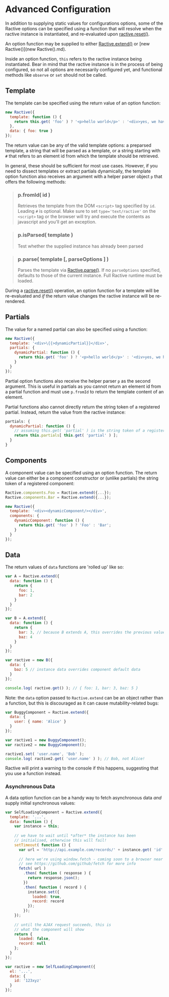 # Advanced Configuration

In addition to supplying static values for configurations options, some of the Ractive options
can be specified using a function that will resolve when the ractive instance is instantiated,
and re-evaluated upon [ractive.reset()](ractive.reset().md).

An option function may be supplied to either [Ractive.extend()](Ractive.extend().md) or [new Ractive()](new Ractive().md).

Inside an option function, `this` refers to the ractive instance being instantiated.
Bear in mind that the ractive instance is in the process of being configured, so not all options
are necessarily configured yet, and functional methods like `observe` or `set` should not be called.

## Template

The template can be specified using the return value of an option function:

```js
new Ractive({
  template: function () {
    return this.get( 'foo' ) ? '<p>hello world</p>' : '<div>yes, we have no foo</div>';
  },
  data: { foo: true }
});
```
The return value can be any of the valid template options: a preparsed template,
a string that will be parsed as a template, or a string starting with `#` that refers to an element id from which
the template should be retrieved.

In general, these should be sufficient for most use cases. However, if you need to dissect templates or extract
partials dynamically, the template option function also receives an argument
with a helper parser object `p` that offers the following methods:

> ### p.fromId( id )
> Retrieves the template from the DOM `<script>` tag specified by `id`. Leading `#` is optional. Make sure to set `type='text/ractive'` on the `<script>` tag or the browser will try and execute the contents as javascript and you'll get an exception.

> ### p.isParsed( template )
> Test whether the supplied instance has already been parsed

> ### p.parse( template [, parseOptions ] )
> Parses the template via [Ractive.parse()](Ractive.parse().md). If no `parseOptions` specified, defaults to those
> of the current instance. Full Ractive runtime must be loaded.

During a [ractive.reset()](ractive.reset().md) operation, an option function for a template will be re-evaluated
and _if_ the return value changes the ractive instance will be re-rendered.

## Partials

The value for a named partial can also be specified using a function:

```js
new Ractive({
  template: '<div>\{{>dynamicPartial}}</div>',
  partials: {
    dynamicPartial: function () {
      return this.get( 'foo' ) ? '<p>hello world</p>' : '<div>yes, we have no foo</div>';
    }
  }
});
```

Partial option functions also receive the helper parser `p` as the second argument. This is useful in
partials as you cannot return an element id from a partial function and must use `p.fromId` to return
the template content of an element.

Partial functions also cannot directly return the string token of a registered partial. Instead,
return the value from the ractive instance:

```js
partials: {
  dynamicPartial: function () {
    // assuming this.get( 'partial' ) is the string token of a registered partial:
    return this.partials[ this.get( 'partial' ) ];
  }
}
```

## Components

A component value can be specified using an option function. The return value can either be
a component constructor or (unlike partials) the string token of a registered component:

```js
Ractive.components.Foo = Ractive.extend({...});
Ractive.components.Bar = Ractive.extend({...});

new Ractive({
  template: '<div><dynamicComponent/></div>',
  components: {
    dynamicComponent: function () {
      return this.get( 'foo' ) ? 'Foo' : 'Bar';
    }
  }
});
```

## Data

The return values of `data` functions are 'rolled up' like so:

```js
var A = Ractive.extend({
  data: function () {
    return {
      foo: 1,
      bar: 2
    }
  }
});

var B = A.extend({
  data: function () {
    return {
      bar: 3, // because B extends A, this overrides the previous value
      baz: 4
    }
  }
});

var ractive = new B({
  data: {
    baz: 5 // instance data overrides component default data
  }
});

console.log( ractive.get() ); // { foo: 1, bar: 3, baz: 5 }
```

Note: the `data` option passed to `Ractive.extend` can be an object rather than a function, but this
is discouraged as it can cause mutability-related bugs:

```js
var BuggyComponent = Ractive.extend({
  data: {
    user: { name: 'Alice' }
  }
});

var ractive1 = new BuggyComponent();
var ractive2 = new BuggyComponent();

ractive1.set( 'user.name', 'Bob' );
console.log( ractive2.get( 'user.name' ) ); // Bob, not Alice!
```

Ractive will print a warning to the console if this happens, suggesting that you use a function instead.


### Asynchronous Data

A data option function can be a handy way to fetch asynchronous data _and_ supply initial synchronous values:

```js
var SelfLoadingComponent = Ractive.extend({
  template: '...',
  data: function () {
    var instance = this;
    
    // we have to wait until *after* the instance has been
    // initialised, otherwise this will fail!
    setTimeout( function () {
      var url = 'http://api.example.com/records/' + instance.get( 'id' ) + '.json';
      
      // here we're using window.fetch - coming soon to a browser near you.
      // see https://github.com/github/fetch for more info
      fetch( url )
        .then( function ( response ) {
          return response.json();
        })
        .then( function ( record ) {
          instance.set({
            loaded: true,
            record: record
          });
        });
    });
  
    // until the AJAX request succeeds, this is
    // what the component will show
    return {
      loaded: false,
      record: null
    };
  }
});

var ractive = new SelfLoadingComponent({
  el: '...',
  data: {
    id: '123xyz'
  }
});
```
